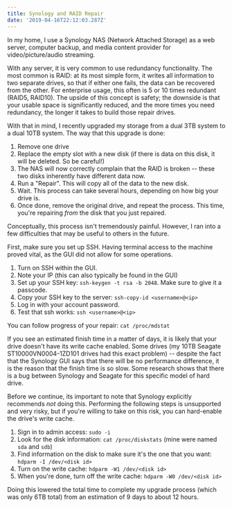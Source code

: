 ```yaml
---
title: Synology and RAID Repair
date: '2019-04-16T22:12:03.287Z'
---
```


In my home, I use a Synology NAS (Network Attached Storage) as a web server, computer backup, and media content provider for video/picture/audio streaming.

With any server, it is very common to use redundancy functionality. The most common is RAID: at its most simple form, it writes all information to two separate drives, so that if either one fails, the data can be recovered from the other. For enterprise usage, this often is 5 or 10 times redundant (RAID5, RAID10). The upside of this concept is safety; the downside is that your usable space is significantly reduced, and the more times you need redundancy, the longer it takes to build those repair drives.

With that in mind, I recently upgraded my storage from a dual 3TB system to a dual 10TB system. The way that this upgrade is done:
  1. Remove one drive
  2. Replace the empty slot with a new disk (if there is data on this disk, it will be deleted. So be careful!)
  3. The NAS will now correctly complain that the RAID is broken -- these two disks inherently have different data now.
  4. Run a "Repair". This will copy all of the data to the new disk.
  5. Wait. This process can take several hours, depending on how big your drive is.
  6. Once done, remove the original drive, and repeat the process. This time, you're repairing _from_ the disk that you just repaired.

Conceptually, this process isn't tremendously painful. However, I ran into a few difficulties that may be useful to others in the future.

First, make sure you set up SSH. Having terminal access to the machine proved vital, as the GUI did not allow for some operations.
  1. Turn on SSH within the GUI.
  2. Note your IP (this can also typically be found in the GUI)
  3. Set up your SSH key: `ssh-keygen -t rsa -b 2048`. Make sure to give it a passcode.
  4. Copy your SSH key to the server: `ssh-copy-id <username>@<ip>`
  5. Log in with your account password.
  6. Test that ssh works: `ssh <username>@<ip>`

You can follow progress of your repair: `cat /proc/mdstat`

If you see an estimated finish time in a matter of days, it is likely that your drive doesn't have its write cache enabled. Some drives (my 10TB Seagate ST10000VN0004-1ZD101 drives had this exact problem) -- despite the fact that the Synology GUI says that there will be no performance difference, it is the reason that the finish time is so slow. Some research shows that there is a bug between Synology and Seagate for this specific model of hard drive.

Before we continue, its important to note that Synology explicitly recommends _not_ doing this. Performing the following steps is unsupported and very risky, but if you're willing to take on this risk, you can hard-enable the drive's write cache.
  1. Sign in to admin access: `sudo -i`
  2. Look for the disk information: `cat /proc/diskstats` (mine were named `sda` and `sdb`)
  3. Find information on the disk to make sure it's the one that you want: `hdparm -I /dev/<disk id>`
  4. Turn on the write cache: `hdparm -W1 /dev/<disk id>`
  5. When you're done, turn off the write cache: `hdparm -W0 /dev/<disk id>`

Doing this lowered the total time to complete my upgrade process (which was only 6TB total) from an estimation of 9 days to about 12 hours.